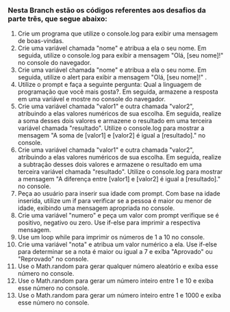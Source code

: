 ### Nesta Branch estão os códigos referentes aos desafios da parte três, que segue abaixo:

1. Crie um programa que utilize o console.log para exibir uma mensagem de boas-vindas.
2. Crie uma variável chamada "nome" e atribua a ela o seu nome. Em seguida, utilize o console.log para exibir a mensagem "Olá, [seu nome]!" no console do navegador.
3. Crie uma variável chamada "nome" e atribua a ela o seu nome. Em seguida, utilize o alert para exibir a mensagem "Olá, [seu nome]!" .
4. Utilize o prompt e faça a seguinte pergunta: Qual a linguagem de programação que você mais gosta?. Em seguida, armazene a resposta em uma variável e mostre no console do navegador.
5. Crie uma variável chamada "valor1" e outra chamada "valor2", atribuindo a elas valores numéricos de sua escolha. Em seguida, realize a soma desses dois valores e armazene o resultado em uma terceira variável chamada "resultado". Utilize o console.log para mostrar a mensagem "A soma de [valor1] e [valor2] é igual a [resultado]." no console.
6. Crie uma variável chamada "valor1" e outra chamada "valor2", atribuindo a elas valores numéricos de sua escolha. Em seguida, realize a subtração desses dois valores e armazene o resultado em uma terceira variável chamada "resultado". Utilize o console.log para mostrar a mensagem "A diferença entre [valor1] e [valor2] é igual a [resultado]." no console.
7. Peça ao usuário para inserir sua idade com prompt. Com base na idade inserida, utilize um if para verificar se a pessoa é maior ou menor de idade, exibindo uma mensagem apropriada no console.
8. Crie uma variável "numero" e peça um valor com prompt verifique se é positivo, negativo ou zero. Use if-else para imprimir a respectiva mensagem.
9. Use um loop while para imprimir os números de 1 a 10 no console.
10. Crie uma variável "nota" e atribua um valor numérico a ela. Use if-else para determinar se a nota é maior ou igual a 7 e exiba "Aprovado" ou "Reprovado" no console.
11. Use o Math.random para gerar qualquer número aleatório e exiba esse número no console.
12. Use o Math.random para gerar um número inteiro entre 1 e 10 e exiba esse número no console.
13. Use o Math.random para gerar um número inteiro entre 1 e 1000 e exiba esse número no console.